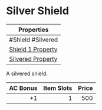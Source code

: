 # Silver Shield

| Properties                                                                 |
| -------------------------------------------------------------------------- |
| #Shield #Silvered                                                          |
| [Shield 1 Property](../Armor%20Properties/Shield%20X%20Property.md)        |
| [Silvered Property](../../../Material%20Properties/Silvered%20Property.md) |

A silvered shield.

| AC Bonus | Item Slots | Price |
| -------: | ---------: | ----: |
|       +1 |          1 |   500 |
